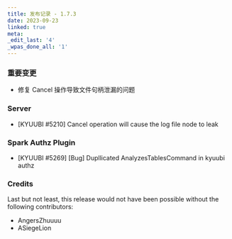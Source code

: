 ```yaml
---
title: 发布记录 - 1.7.3
date: 2023-09-23
linked: true
meta:
_edit_last: '4'
_wpas_done_all: '1'
---
```

<!---
  Licensed under the Apache License, Version 2.0 (the "License");
  you may not use this file except in compliance with the License.
  You may obtain a copy of the License at

   http://www.apache.org/licenses/LICENSE-2.0

  Unless required by applicable law or agreed to in writing, software
  distributed under the License is distributed on an "AS IS" BASIS,
  WITHOUT WARRANTIES OR CONDITIONS OF ANY KIND, either express or implied.
  See the License for the specific language governing permissions and
  limitations under the License. See accompanying LICENSE file.
-->

### 重要变更
- 修复 Cancel 操作导致文件句柄泄漏的问题

### Server

- [KYUUBI #5210] Cancel operation will cause the log file node to leak

###  Spark Authz Plugin

- [KYUUBI #5269] [Bug] Dupllicated AnalyzesTablesCommand in kyuubi authz 

### Credits

Last but not least, this release would not have been possible without the following contributors:

* AngersZhuuuu
* ASiegeLion
